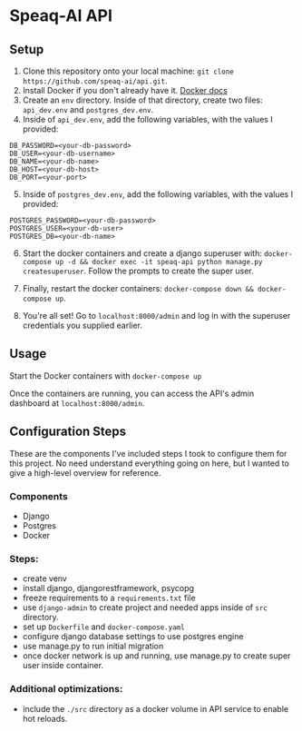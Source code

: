 # Speaq-AI API

## Setup

1. Clone this repository onto your local machine: `git clone https://github.com/speaq-ai/api.git`.
2. Install Docker if you don't already have it. [Docker docs](https://docs.docker.com/install/)
3. Create an `env` directory. Inside of that directory, create two files: `api_dev.env` and `postgres_dev.env`.
4. Inside of `api_dev.env`, add the following variables, with the values I provided:

```
DB_PASSWORD=<your-db-password>
DB_USER=<your-db-username>
DB_NAME=<your-db-name>
DB_HOST=<your-db-host>
DB_PORT=<your-port>
```

5. Inside of `postgres_dev.env`, add the following variables, with the values I provided:

```
POSTGRES_PASSWORD=<your-db-password>
POSTGRES_USER=<your-db-user>
POSTGRES_DB=<your-db-name>
```

6. Start the docker containers and create a django superuser with: `docker-compose up -d && docker exec -it speaq-api python manage.py createsuperuser`. Follow the prompts to create the super user.

7. Finally, restart the docker containers: `docker-compose down && docker-compose up`.

8. You're all set! Go to `localhost:8000/admin` and log in with the superuser credentials you supplied earlier.

## Usage

Start the Docker containers with `docker-compose up`

Once the containers are running, you can access the API's admin dashboard at `localhost:8000/admin`.

## Configuration Steps

These are the components I've included steps I took to configure them for this project. No need understand everything going on here, but I wanted to give a high-level overview for reference.

### Components

- Django
- Postgres
- Docker

### Steps:

- create venv
- install django, djangorestframework, psycopg
- freeze requirements to a `requirements.txt` file
- use `django-admin` to create project and needed apps inside of `src` directory.
- set up `Dockerfile` and `docker-compose.yaml`
- configure django database settings to use postgres engine
- use manage.py to run initial migration
- once docker network is up and running, use manage.py to create super user inside container.

### Additional optimizations:

- include the `./src` directory as a docker volume in API service to enable hot reloads.
